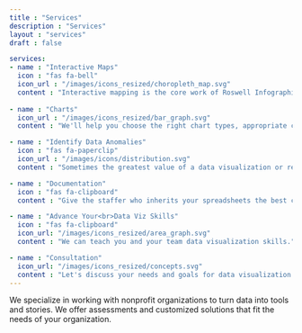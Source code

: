 ```yaml
---
title : "Services"
description : "Services"
layout : "services"
draft : false

services:
- name : "Interactive Maps"
  icon : "fas fa-bell"
  icon_url : "/images/icons_resized/choropleth_map.svg"
  content : "Interactive mapping is the core work of Roswell Infographics. Bring your data to life. Scorecard Maps. Vote Maps. Dot Maps. "
  
- name : "Charts"
  icon_url : "/images/icons_resized/bar_graph.svg"
  content : "We'll help you choose the right chart types, appropriate colors, and best user experience for data visualizations for your email, video, websites, or reports."

- name : "Identify Data Anomalies"
  icon : "fas fa-paperclip"
  icon_url : "/images/icons/distribution.svg"
  content : "Sometimes the greatest value of a data visualization or report is to help reveal (and&nbsp;correct!) errors in your data."

- name : "Documentation"
  icon : "fas fa-clipboard"
  content : "Give the staffer who inherits your spreadsheets the best chance of continuing your good work. Give 'You&#8209;6&#8209;months&#8209;from&#8209;now' the best chance, as well!"

- name : "Advance Your<br>Data Viz Skills"
  icon : "fas fa-clipboard"
  icon_url: "/images/icons_resized/area_graph.svg"
  content : "We can teach you and your team data visualization skills."

- name : "Consultation"
  icon_url: "/images/icons_resized/concepts.svg"
  content : "Let's discuss your needs and goals for data visualization."
---
```



We specialize in working with nonprofit organizations to turn data into tools and stories. We offer assessments and customized solutions that fit the needs of your organization.

